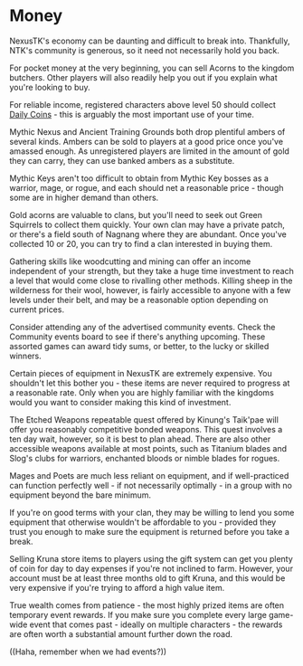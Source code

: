 # Money

NexusTK's economy can be daunting and difficult to break into. Thankfully, NTK's community is generous, so it need not necessarily hold you back.

For pocket money at the very beginning, you can sell Acorns to the kingdom butchers. Other players will also readily help you out if you explain what you're looking to buy.

For reliable income, registered characters above level 50 should collect [Daily Coins](daily-coins.md) - this is arguably the most important use of your time.

Mythic Nexus and Ancient Training Grounds both drop plentiful ambers of several kinds. Ambers can be sold to players at a good price once you've amassed enough. As unregistered players are limited in the amount of gold they can carry, they can use banked ambers as a substitute.

Mythic Keys aren't too difficult to obtain from Mythic Key bosses as a warrior, mage, or rogue, and each should net a reasonable price - though some are in higher demand than others.

Gold acorns are valuable to clans, but you'll need to seek out Green Squirrels to collect them quickly. Your own clan may have a private patch, or there's a field south of Nagnang where they are abundant. Once you've collected 10 or 20, you can try to find a clan interested in buying them.

Gathering skills like woodcutting and mining can offer an income independent of your strength, but they take a huge time investment to reach a level that would come close to rivalling other methods. Killing sheep in the wilderness for their wool, however, is fairly accessible to anyone with a few levels under their belt, and may be a reasonable option depending on current prices.

Consider attending any of the advertised community events. Check the Community events board to see if there's anything upcoming. These assorted games can award tidy sums, or better, to the lucky or skilled winners.

Certain pieces of equipment in NexusTK are extremely expensive. You shouldn't let this bother you - these items are never required to progress at a reasonable rate. Only when you are highly familiar with the kingdoms would you want to consider making this kind of investment.

The Etched Weapons repeatable quest offered by Kinung's Taik'pae will offer you reasonably competitive bonded weapons. This quest involves a ten day wait, however, so it is best to plan ahead. There are also other accessible weapons available at most points, such as Titanium blades and Slog's clubs for warriors, enchanted bloods or nimble blades for rogues.

Mages and Poets are much less reliant on equipment, and if well-practiced can function perfectly well - if not necessarily optimally - in a group with no equipment beyond the bare minimum.

If you're on good terms with your clan, they may be willing to lend you some equipment that otherwise wouldn't be affordable to you - provided they trust you enough to make sure the equipment is returned before you take a break.

Selling Kruna store items to players using the gift system can get you plenty of coin for day to day expenses if you're not inclined to farm. However, your account must be at least three months old to gift Kruna, and this would be very expensive if you're trying to afford a high value item.

True wealth comes from patience - the most highly prized items are often temporary event rewards. If you make sure you complete every large game-wide event that comes past - ideally on multiple characters - the rewards are often worth a substantial amount further down the road.

((Haha, remember when we had events?))
